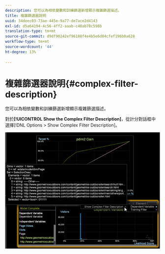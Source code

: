 ```yaml
---
description: 您可以為相依變數和訓練篩選新增顯示複雜篩選描述。
title: 複雜篩選器說明
uuid: 34deec03-73ae-445e-9a77-de7ace2d4143
exl-id: d5a64194-4c56-4ff2-aaab-c48ab78c598b
translation-type: tm+mt
source-git-commit: d9df90242ef96188f4e4b5e6d04cfef196b0a628
workflow-type: tm+mt
source-wordcount: '44'
ht-degree: 13%

---
```


# 複雜篩選器說明{#complex-filter-description}

您可以為相依變數和訓練篩選新增顯示複雜篩選描述。

對於&#x200B;**[!UICONTROL Show the Complex Filter Description]**，從計分對話框中選擇[!DNL Options > Show Complex Filter Description]。

![](assets/propensity_Show_complex.png)
